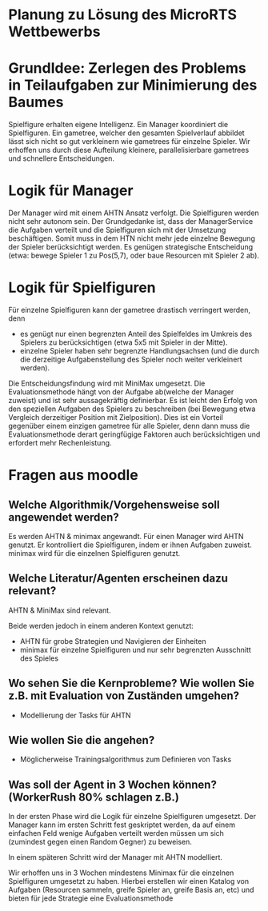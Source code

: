 # Planung zu Lösung des MicroRTS Wettbewerbs

# GrundIdee: Zerlegen des Problems in Teilaufgaben zur Minimierung des Baumes

Spielfigure erhalten eigene Intelligenz.  Ein Manager koordiniert die
Spielfiguren.  Ein gametree, welcher den gesamten Spielverlauf
abbildet lässt sich nicht so gut verkleinern wie gametrees für
einzelne Spieler. Wir erhoffen uns durch diese Aufteilung kleinere,
parallelisierbare gametrees und schnellere Entscheidungen.

# Logik für Manager

Der Manager wird mit einem AHTN Ansatz verfolgt.  Die Spielfiguren
werden nicht sehr autonom sein. Der Grundgedanke ist, dass der
ManagerService die Aufgaben verteilt und die Spielfiguren sich mit der
Umsetzung beschäftigen.  Somit muss in dem HTN nicht mehr jede
einzelne Bewegung der Spieler berücksichtigt werden.  Es genügen
strategische Entscheidung (etwa: bewege Spieler 1 zu Pos(5,7), oder
baue Resourcen mit Spieler 2 ab).



# Logik für Spielfiguren

Für einzelne Spielfiguren kann der gametree drastisch verringert werden, denn

- es genügt nur einen begrenzten Anteil des Spielfeldes im Umkreis des
  Spielers zu berücksichtigen (etwa 5x5 mit Spieler in der Mitte).
- einzelne Spieler haben sehr begrenzte Handlungsachsen (und die durch
  die derzeitige Aufgabenstellung des Spieler noch weiter verkleinert
  werden).

Die Entscheidungsfindung wird mit MiniMax umgesetzt.  Die
Evaluationsmethode hängt von der Aufgabe ab(welche der Manager
zuweist) und ist sehr aussagekräftig definierbar. Es ist leicht den
Erfolg von den speziellen Aufgaben des Spielers zu beschreiben (bei
Bewegung etwa Vergleich derzeitiger Position mit Zielposition). Dies
ist ein Vorteil gegenüber einem einzigen gametree für alle Spieler,
denn dann muss die Evaluationsmethode derart geringfügige Faktoren
auch berücksichtigen und erfordert mehr Rechenleistung.


# Fragen aus moodle

## Welche Algorithmik/Vorgehensweise soll angewendet werden?

Es werden AHTN & minimax angewandt.  Für einen Manager wird AHTN
genutzt. Er kontrolliert die Spielfiguren, indem er ihnen Aufgaben
zuweist.  minimax wird für die einzelnen Spielfiguren genutzt.

## Welche Literatur/Agenten erscheinen dazu relevant?
AHTN & MiniMax sind relevant.

Beide werden jedoch in einem anderen Kontext genutzt:
- AHTN für grobe Strategien und Navigieren der Einheiten
- minimax für einzelne Spielfiguren und nur sehr begrenzten Ausschnitt des Spieles

## Wo sehen Sie die Kernprobleme? Wie wollen Sie z.B. mit Evaluation von Zuständen umgehen?
- Modellierung der Tasks für AHTN

## Wie wollen Sie die angehen?
- Möglicherweise Trainingsalgorithmus zum Definieren von Tasks

## Was soll der Agent in 3 Wochen können? (WorkerRush 80% schlagen z.B.)

In der ersten Phase wird die Logik für einzelne Spielfiguren
umgesetzt.  Der Manager kann im ersten Schritt fest geskriptet werden,
da auf einem einfachen Feld wenige Aufgaben verteilt werden müssen um
sich (zumindest gegen einen Random Gegner) zu beweisen.

In einem späteren Schritt wird der Manager mit AHTN modelliert.

Wir erhoffen uns in 3 Wochen mindestens Minimax für die einzelnen
Spielfiguren umgesetzt zu haben.  Hierbei erstellen wir einen Katalog
von Aufgaben (Resourcen sammeln, greife Spieler an, greife Basis an,
etc) und bieten für jede Strategie eine Evaluationsmethode
